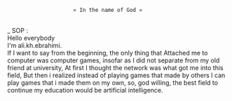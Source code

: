 		 	    	     « In the name of God »	  
</br>
_ SOP : </br>Hello everybody </br>
I'm ali.kh.ebrahimi.</br>
If I want to say from the beginning, the only thing that
 Attached me to computer was computer games, insofar as I did not separate from my old friend at university, At first I thought the network was what got me into this field, But then i realized instead of playing games that made by others I can play games that i made them on my own, so, god willing, the best field to continue my education would be artificial intelligence.
